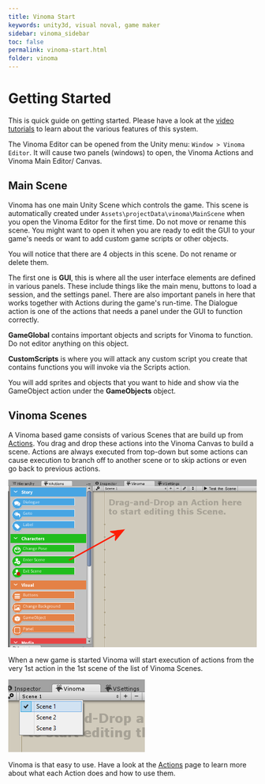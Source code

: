 ```yaml
---
title: Vinoma Start
keywords: unity3d, visual noval, game maker
sidebar: vinoma_sidebar
toc: false
permalink: vinoma-start.html
folder: vinoma
---
```


Getting Started
===============

This is quick guide on getting started. Please have a look at the [video tutorials](https://www.youtube.com/playlist?list=PLuaBtUXEKcdJVi1eJIqIXqGcyNfU4la_5) to learn about the various features of this system.

The Vinoma Editor can be opened from the Unity menu: `Window > Vinoma Editor`. It will cause two panels (windows) to open, the Vinoma Actions and Vinoma Main Editor/ Canvas.

Main Scene
----------

Vinoma has one main Unity Scene which controls the game. This scene is automatically created under `Assets\projectData\vinoma\MainScene` when you open the Vinoma Editor for the first time. Do not move or rename this scene. You might want to open it when you are ready to edit the GUI to your game's needs or want to add custom game scripts or other objects.

You will notice that there are 4 objects in this scene. Do not rename or delete them.

The first one is **GUI**, this is where all the user interface elements are defined in various panels. These include things like the main menu, buttons to load a session, and the settings panel. There are also important panels in here that works together with Actions during the game's run-time. The Dialogue action is one of the actions that needs a panel under the GUI to function correctly.

**GameGlobal** contains important objects and scripts for Vinoma to function. Do not editor anything on this object.

**CustomScripts** is where you will attack any custom script you create that contains functions you will invoke via the Scripts action.

You will add sprites and objects that you want to hide and show via the GameObject action under the **GameObjects** object.

Vinoma Scenes
-------------

A Vinoma based game consists of various Scenes that are build up from [Actions](vinoma-actions.html). You drag and drop these actions into the Vinoma Canvas to build a scene. Actions are always executed from top-down but some actions can cause execution to branch off to another scene or to skip actions or even go back to previous actions.

![](/img/vinoma/01.png)

When a new game is started Vinoma will start execution of actions from the very 1st action in the 1st scene of the list of Vinoma Scenes.

![](/img/vinoma/02.png)

Vinoma is that easy to use. Have a look at the [Actions](vinoma-actions.html) page to learn more about what each Action does and how to use them.
